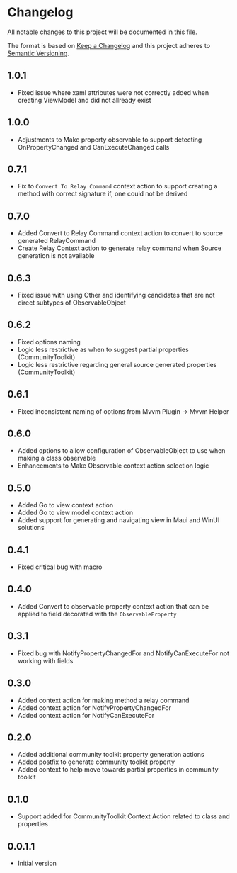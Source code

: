# Changelog
All notable changes to this project will be documented in this file.

The format is based on [Keep a Changelog](http://keepachangelog.com/en/1.0.0/)
and this project adheres to [Semantic Versioning](http://semver.org/spec/v2.0.0.html).

## 1.0.1
- Fixed issue where xaml attributes were not correctly added when creating ViewModel and did not allready exist

## 1.0.0
- Adjustments to Make property observable to support detecting OnPropertyChanged and CanExecuteChanged calls

## 0.7.1
- Fix to `Convert To Relay Command` context action to support creating a method with correct signature if, one could not be derived

## 0.7.0
- Added Convert to Relay Command context action to convert to source generated RelayCommand
- Create Relay Context action to generate relay command when Source generation is not available

## 0.6.3
- Fixed issue with using Other and identifying candidates that are not direct subtypes of ObservableObject

## 0.6.2
- Fixed options naming
- Logic less restrictive as when to suggest partial properties (CommunityToolkit)
- Logic less restrictive regarding general source generated properties (CommunityToolkit)

## 0.6.1
- Fixed inconsistent naming of options from Mvvm Plugin -> Mvvm Helper

## 0.6.0
- Added options to allow configuration of ObservableObject to use when making a class observable
- Enhancements to Make Observable context action selection logic

## 0.5.0
- Added Go to view context action
- Added Go to view model context action
- Added support for generating and navigating view in Maui and WinUI solutions

## 0.4.1
- Fixed critical bug with macro

## 0.4.0
- Added Convert to observable property context action that can be applied to field decorated with the `ObservableProperty`

## 0.3.1
- Fixed bug with NotifyPropertyChangedFor and NotifyCanExecuteFor not working with fields

## 0.3.0
- Added context action for making method a relay command
- Added context action for NotifyPropertyChangedFor
- Added context action for NotifyCanExecuteFor

## 0.2.0
- Added additional community toolkit property generation actions
- Added postfix to generate community toolkit property
- Added context to help move towards partial properties in community toolkit

## 0.1.0
- Support added for CommunityToolkit Context Action related to class and properties

## 0.0.1.1
- Initial version




